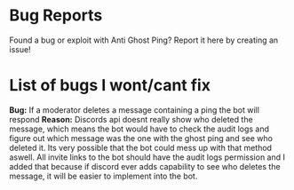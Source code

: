 # Bug Reports
Found a bug or exploit with Anti Ghost Ping? Report it here by creating an issue!

# List of bugs I wont/cant fix

**Bug:** If a moderator deletes a message containing a ping the bot will respond
**Reason:** Discords api doesnt really show who deleted the message, which means the bot would have to check the audit logs and figure out which message was the one with the ghost ping and see who deleted it. Its very possible that the bot could mess up with that method aswell. All invite links to the bot should have the audit logs permission and I added that because if discord ever adds capability to see who deletes the message, it will be easier to implement into the bot.
